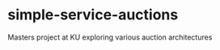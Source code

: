 simple-service-auctions
=======================

Masters project at KU exploring various auction architectures
